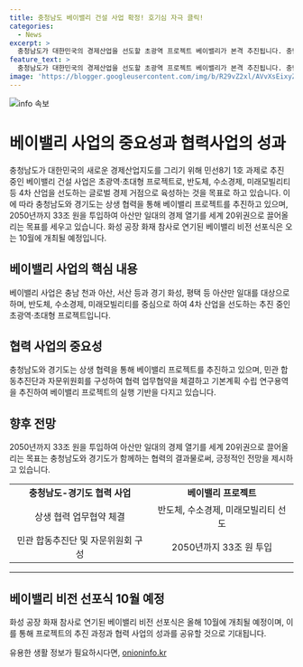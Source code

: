 ```yaml
---
title: 충청남도 베이밸리 건설 사업 확정! 호기심 자극 클릭!
categories:
  - News
excerpt: >
  충청남도가 대한민국의 경제산업을 선도할 초광역 프로젝트 베이밸리가 본격 추진됩니다. 충남과 경기의 협력으로 미래산업을 선도할 거점을 조성하고, 2050년까지 33조 원을 투자하여 세계 20위권의 경제 거점으로 육성할 계획입니다. 화성 공장 화재로 연기된 비전 선포식은 10월에 개최될 예정입니다.
feature_text: >
  충청남도가 대한민국의 경제산업을 선도할 초광역 프로젝트 베이밸리가 본격 추진됩니다. 충남과 경기의 협력으로 미래산업을 선도할 거점을 조성하고, 2050년까지 33조 원을 투자하여 세계 20위권의 경제 거점으로 육성할 계획입니다. 화성 공장 화재로 연기된 비전 선포식은 10월에 개최될 예정입니다.
image: 'https://blogger.googleusercontent.com/img/b/R29vZ2xl/AVvXsEixyZcFfHzMRdzZMjFBmAUKJYCLCGyLL1o632UiGVXcaFdKo_bkvkuCioo0uUKlGfBVcT3P84aROyZIXSBEx3Aw5nCQ3pTgDom1WDC4m8eifvWiAmWEEVb4x6G_l8C0QH225ldMjyaFvpxGEBGNO37VmDTDMHGhJPq73UglMfDca1-0aw/s1600/blogspot.png'
---
```


<p><img src="https://blogger.googleusercontent.com/img/b/R29vZ2xl/AVvXsEixyZcFfHzMRdzZMjFBmAUKJYCLCGyLL1o632UiGVXcaFdKo_bkvkuCioo0uUKlGfBVcT3P84aROyZIXSBEx3Aw5nCQ3pTgDom1WDC4m8eifvWiAmWEEVb4x6G_l8C0QH225ldMjyaFvpxGEBGNO37VmDTDMHGhJPq73UglMfDca1-0aw/s1600/blogspot.png" alt="info 속보" /></p>

<h1>베이밸리 사업의 중요성과 협력사업의 성과</h1>

<p data-ke-size="size16">충청남도가 대한민국의 새로운 경제산업지도를 그리기 위해 민선8기 1호 과제로 추진 중인 베이밸리 건설 사업은 초광역·초대형 프로젝트로, 반도체, 수소경제, 미래모빌리티 등 4차 산업을 선도하는 글로벌 경제 거점으로 육성하는 것을 목표로 하고 있습니다. 이에 따라 충청남도와 경기도는 상생 협력을 통해 베이밸리 프로젝트를 추진하고 있으며, 2050년까지 33조 원을 투입하여 아산만 일대의 경제 열기를 세계 20위권으로 끌어올리는 목표를 세우고 있습니다. 화성 공장 화재 참사로 연기된 베이밸리 비전 선포식은 오는 10월에 개최될 예정입니다.</p>

<h2>베이밸리 사업의 핵심 내용</h2>

<p data-ke-size="size16">베이밸리 사업은 충남 천과 아산, 서산 등과 경기 화성, 평택 등 아산만 일대를 대상으로 하며, 반도체, 수소경제, 미래모빌리티를 중심으로 하여 4차 산업을 선도하는 추진 중인 초광역·초대형 프로젝트입니다.</p>

<h2>협력 사업의 중요성</h2>

<p data-ke-size="size16">충청남도와 경기도는 상생 협력을 통해 베이밸리 프로젝트를 추진하고 있으며, 민관 합동추진단과 자문위원회를 구성하여 협력 업무협약을 체결하고 기본계획 수립 연구용역을 추진하여 베이밸리 프로젝트의 실행 기반을 다지고 있습니다.</p>

<h2>향후 전망</h2>

<p data-ke-size="size16">2050년까지 33조 원을 투입하여 아산만 일대의 경제 열기를 세계 20위권으로 끌어올리는 목표는 충청남도와 경기도가 함께하는 협력의 결과물로써, 긍정적인 전망을 제시하고 있습니다.</p>

<table>
  <tr>
    <td style="text-align: center; height: 17px;"><b>충청남도-경기도 협력 사업</b></td>
    <td style="text-align: center; height: 17px;"><b>베이밸리 프로젝트</b></td>
  </tr>
  <tr>
    <td style="text-align: center; height: 17px;">상생 협력 업무협약 체결</td>
    <td style="text-align: center; height: 17px;">반도체, 수소경제, 미래모빌리티 선도</td>
  </tr>
  <tr>
    <td style="text-align: center; height: 17px;">민관 합동추진단 및 자문위원회 구성</td>
    <td style="text-align: center; height: 17px;">2050년까지 33조 원 투입</td>
  </tr>
</table>

<hr>

<h2>베이밸리 비전 선포식 10월 예정</h2>

<p data-ke-size="size16">화성 공장 화재 참사로 연기된 베이밸리 비전 선포식은 올해 10월에 개최될 예정이며, 이를 통해 프로젝트의 추진 과정과 협력 사업의 성과를 공유할 것으로 기대됩니다.</p>
유용한 생활 정보가 필요하시다면, <a href="https://onioninfo.kr" rel="dofollow">onioninfo.kr</a>


